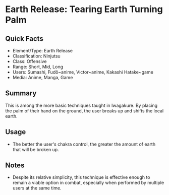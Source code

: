# Earth Release: Tearing Earth Turning Palm

## Quick Facts
- Element/Type: Earth Release
- Classification: Ninjutsu
- Class: Offensive
- Range: Short, Mid, Long
- Users: Sumashi, Fudō~anime, Victor~anime, Kakashi Hatake~game
- Media: Anime, Manga, Game

## Summary
This is among the more basic techniques taught in Iwagakure. By placing the palm of their hand on the ground, the user breaks up and shifts the local earth.

## Usage
- The better the user's chakra control, the greater the amount of earth that will be broken up.

## Notes
- Despite its relative simplicity, this technique is effective enough to remain a viable option in combat, especially when performed by multiple users at the same time.
